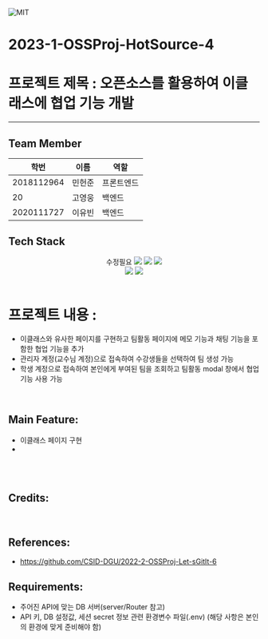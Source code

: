 <img alt="MIT" src ="https://img.shields.io/badge/license-MIT-salmon"> <img alt="" src ="https://img.shields.io/badge/IDE-VSCode-indianred"><br>


# 2023-1-OSSProj-HotSource-4

# 프로젝트 제목 : 오픈소스를 활용하여 이클래스에 협업 기능 개발
---
## Team Member

| 학번         |이름|역할|
|------------|---|---|
| 2018112964 |민헌준|프론트엔드|
| 20         |고영웅|백엔드|
| 2020111727 |이유빈|백엔드|


## Tech Stack
<div align=center>
  수정필요
  <img src="https://img.shields.io/badge/javascript-F7DF1E?style=for-the-badge&logo=javascript&logoColor=black">
  <img src="https://img.shields.io/badge/Node.js-339933?style=for-the-badge&logo=Node.js&logoColor=white">
  <img src="https://img.shields.io/badge/React-61DAFB?style=for-the-badge&logo=React&logoColor=black">

  <br>
    <img src="https://img.shields.io/badge/git-F05032?style=for-the-badge&logo=git&logoColor=white">
  <img src="https://img.shields.io/badge/github-181717?style=for-the-badge&logo=github&logoColor=white">
</div>


<center>

</center>

<br>

# 프로젝트 내용 : 
- 이클래스와 유사한 페이지를 구현하고 팀활동 페이지에 메모 기능과 채팅 기능을 포함한 협업 기능을 추가 
- 관리자 계정(교수님 계정)으로 접속하여 수강생들을 선택하여 팀 생성 가능
- 학생 계정으로 접속하여 본인에게 부여된 팀을 조회하고 팀활동 modal 창에서 협업 기능 사용 가능


<br>


## Main Feature:
- 이클래스 페이지 구현
- 
<br>

<br>

 ## Credits:

<br>

## References:

- https://github.com/CSID-DGU/2022-2-OSSProj-Let-sGitIt-6

## Requirements:
- 주어진 API에 맞는 DB 서버(server/Router 참고)
- API 키, DB 설정값, 세션 secret 정보 관련 환경변수 파일(.env)
(해당 사항은 본인의 환경에 맞게 준비해야 함)
